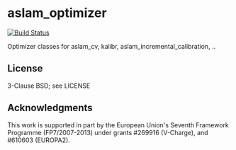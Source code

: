 aslam_optimizer
===============

[![Build Status](http://129.132.38.183:8080/buildStatus/icon?job=aslam_optimizer)](http://129.132.38.183:8080/job/aslam_optimizer/)

Optimizer classes for aslam_cv, kalibr, aslam_incremental_calibration, ..

## License
3-Clause BSD; see LICENSE

## Acknowledgments
This work is supported in part by the European Union's Seventh Framework Programme (FP7/2007-2013) under grants #269916 (V-Charge), and #610603 (EUROPA2).
